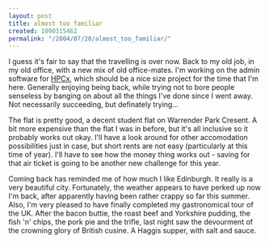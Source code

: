 ```yaml
---
layout: post
title: almost too familiar
created: 1090315462
permalink: "/2004/07/20/almost_too_familiar/"
---
```

I guess it's fair to say that the travelling is over now.  Back to my old job, in my old office, with a new mix of old office-mates.  I'm working on the admin software for [HPCx](http://www.hpcx.ac.uk/), which should be a nice size project for the time that I'm here.  Generally enjoying being back, while trying not to bore people senseless by banging on about all the things I've done since I went away.  Not necessarily succeeding, but definately trying...
<!--break-->
The flat is pretty good, a decent student flat on Warrender Park Cresent.  A bit more expensive than the flat I was in before, but it's all inclusive so it probably works out okay.  I'll have a look around for other accomodation possibilities just in case, but short rents are not easy (particularly at this time of year).  I'll have to see how the money thing works out - saving for that air ticket is going to be another new challenge for this year.

Coming back has reminded me of how much I like Edinburgh.  It really is a very beautiful city.  Fortunately, the weather appears to have perked up now I'm back, after apparently having been rather crappy so far this summer.  Also, I'm very pleased to have finally completed my gastronomical tour of the UK.  After the bacon buttie, the roast beef and Yorkshire pudding, the fish 'n' chips, the pork pie and the trifle, last night saw the devourment of the crowning glory of British cusine.  A Haggis supper, with salt and sauce.
